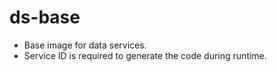 # ds-base #

* Base image for data services.
* Service ID is required to generate the code during runtime.
